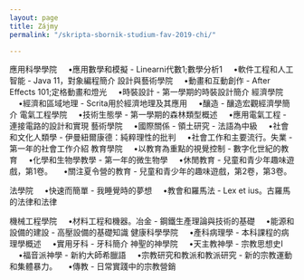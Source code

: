 ```yaml
---
layout: page
title: Zájmy
permalink: "/skripta-sbornik-studium-fav-2019-chi/"

---
```

應用科學學院
    •應用數學和模擬 -  Linearni代數1;數學分析1
    •軟件工程和人工智能 -  Java 11，對象編程簡介
設計與藝術學院
    •動畫和互動創作 -  After Effects 101;定格動畫和燈光
    •時裝設計 - 第一學期的時裝設計簡介
經濟學院
    •經濟和區域地理 -  Scrita用於經濟地理及其應用
    •釀造 - 釀造宏觀經濟學簡介
電氣工程學院
    •技術生態學 - 第一學期的森林類型概述
    •應用電氣工程 - 連接電路的設計和實現
藝術學院
    •國際關係 - 領土研究 - 法語為中級
    •社會和文化人類學 - 伊曼紐爾康德：純粹理性的批判
    •社會工作和主要流行。失業 - 第一年的社會工作介紹
教育學院
    •以教育為重點的視覺控制 - 數字化世紀的教育
    •化學和生物學教學 - 第一年的微生物學
    •休閒教育 - 兒童和青少年趣味遊戲，第1卷。
    •關注夏令營的教育 - 兒童和青少年的趣味遊戲，第2卷，第3卷。

法學院
    •快速而簡單 - 我睡覺時的夢想
    •教會和羅馬法 -  Lex et ius。古羅馬的法律和法律

機械工程學院
    •材料工程和機器。冶金 - 鋼鐵生產理論與技術的基礎
    •能源和設備的建設 - 高壓設備的基礎知識
健康科學學院
    •產科病理學 - 本科課程的病理學概述
    •實用牙科 - 牙科簡介
神聖的神學院
    •天主教神學 - 宗教思想史I
    •福音派神學 - 新約大師希臘語
    •宗教研究和教派和教派研究 - 新的宗教運動和集體暴力。
    •傳教 - 日常實踐中的宗教營銷
